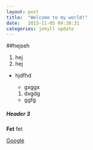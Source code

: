 ```yaml
---
layout: post
title:  "Welcome to my world!"
date:   2015-11-05 09:38:31
categories: jekyll update
---
```



##hejseh

1. hej
2. hej

- hjdfhd

    - gxggx
    1. dxgdg

    - ggfg

##### Header 3
    
**Fet** fet

[Google](http://www.google.se)
